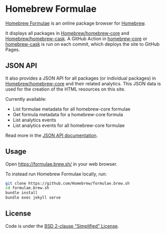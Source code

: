 # Homebrew Formulae 

[Homebrew Formulae](https://formulae.brew.sh) is an online package browser for [Homebrew](https://brew.sh).

It displays all packages in [Homebrew/homebrew-core](https://github.com/Homebrew/homebrew-core) and [Homebrew/homebrew-cask](https://github.com/Homebrew/homebrew-cask). A GitHub Action in [homebrew-core](https://github.com/Homebrew/homebrew-core/blob/master/.github/main.workflow) or [homebrew-cask](https://github.com/Homebrew/homebrew-cask/blob/master/.github/main.workflow) is run on each commit, which deploys the site to GitHub Pages.

## JSON API

It also provides a JSON API for all packages (or individual packages) in [Homebrew/homebrew-core](https://github.com/Homebrew/homebrew-core) and their related analytics. This JSON data is used for the creation of the HTML resources on this site.

Currently available:
- List formulae metadata for all homebrew-core formulae
- Get formula metadata for a homebrew-core formula
- List analytics events
- List analytics events for all homebrew-core formulae

Read more in the [JSON API documentation](https://formulae.brew.sh/docs/api/).

## Usage
Open https://formulae.brew.sh/ in your web browser.

To instead run Homebrew Formulae locally, run:
```bash
git clone https://github.com/Homebrew/formulae.brew.sh
cd formulae.brew.sh
bundle install
bundle exec jekyll serve
```

## License
Code is under the [BSD 2-clause "Simplified" License](LICENSE.txt).
